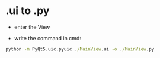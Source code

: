 # .ui to .py

* enter the View

* write the command in cmd:

```cmd
python -m PyQt5.uic.pyuic ./MainView.ui -o ./MainView.py
```